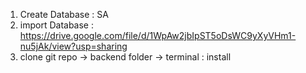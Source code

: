 1. Create Database : SA
2. import Database : https://drive.google.com/file/d/1WpAw2jbIpST5oDsWC9yXyVHm1-nu5jAk/view?usp=sharing
3. clone git repo -> backend folder -> terminal : install
